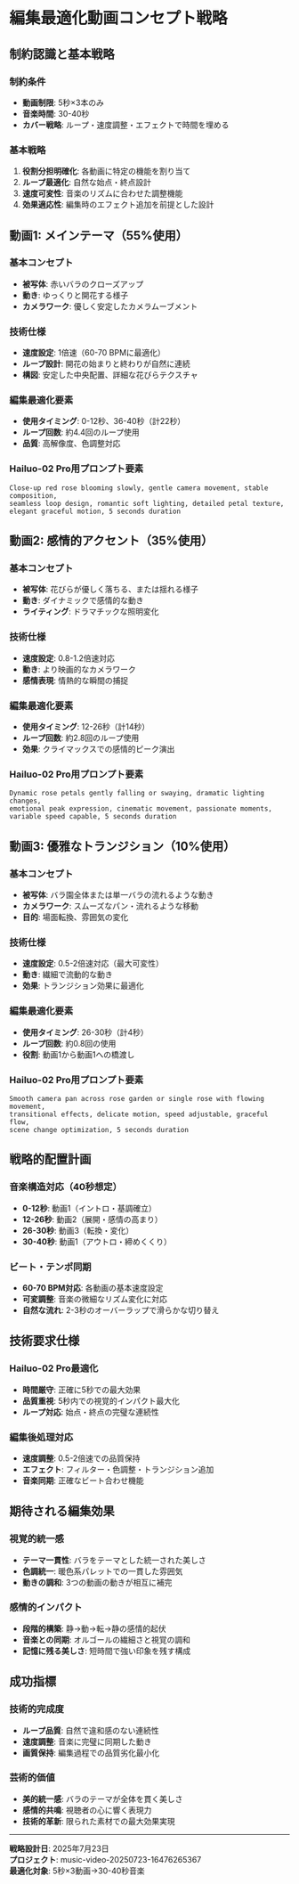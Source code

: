 # 編集最適化動画コンセプト戦略

## 制約認識と基本戦略

### 制約条件
- **動画制限**: 5秒×3本のみ
- **音楽時間**: 30-40秒
- **カバー戦略**: ループ・速度調整・エフェクトで時間を埋める

### 基本戦略
1. **役割分担明確化**: 各動画に特定の機能を割り当て
2. **ループ最適化**: 自然な始点・終点設計
3. **速度可変性**: 音楽のリズムに合わせた調整機能
4. **効果適応性**: 編集時のエフェクト追加を前提とした設計

## 動画1: メインテーマ（55%使用）

### 基本コンセプト
- **被写体**: 赤いバラのクローズアップ
- **動き**: ゆっくりと開花する様子
- **カメラワーク**: 優しく安定したカメラムーブメント

### 技術仕様
- **速度設定**: 1倍速（60-70 BPMに最適化）
- **ループ設計**: 開花の始まりと終わりが自然に連続
- **構図**: 安定した中央配置、詳細な花びらテクスチャ

### 編集最適化要素
- **使用タイミング**: 0-12秒、36-40秒（計22秒）
- **ループ回数**: 約4.4回のループ使用
- **品質**: 高解像度、色調整対応

### Hailuo-02 Pro用プロンプト要素
```
Close-up red rose blooming slowly, gentle camera movement, stable composition, 
seamless loop design, romantic soft lighting, detailed petal texture, 
elegant graceful motion, 5 seconds duration
```

## 動画2: 感情的アクセント（35%使用）

### 基本コンセプト
- **被写体**: 花びらが優しく落ちる、または揺れる様子
- **動き**: ダイナミックで感情的な動き
- **ライティング**: ドラマチックな照明変化

### 技術仕様
- **速度設定**: 0.8-1.2倍速対応
- **動き**: より映画的なカメラワーク
- **感情表現**: 情熱的な瞬間の捕捉

### 編集最適化要素
- **使用タイミング**: 12-26秒（計14秒）
- **ループ回数**: 約2.8回のループ使用
- **効果**: クライマックスでの感情的ピーク演出

### Hailuo-02 Pro用プロンプト要素
```
Dynamic rose petals gently falling or swaying, dramatic lighting changes, 
emotional peak expression, cinematic movement, passionate moments, 
variable speed capable, 5 seconds duration
```

## 動画3: 優雅なトランジション（10%使用）

### 基本コンセプト
- **被写体**: バラ園全体または単一バラの流れるような動き
- **カメラワーク**: スムーズなパン・流れるような移動
- **目的**: 場面転換、雰囲気の変化

### 技術仕様
- **速度設定**: 0.5-2倍速対応（最大可変性）
- **動き**: 繊細で流動的な動き
- **効果**: トランジション効果に最適化

### 編集最適化要素
- **使用タイミング**: 26-30秒（計4秒）
- **ループ回数**: 約0.8回の使用
- **役割**: 動画1から動画1への橋渡し

### Hailuo-02 Pro用プロンプト要素
```
Smooth camera pan across rose garden or single rose with flowing movement, 
transitional effects, delicate motion, speed adjustable, graceful flow, 
scene change optimization, 5 seconds duration
```

## 戦略的配置計画

### 音楽構造対応（40秒想定）
- **0-12秒**: 動画1（イントロ・基調確立）
- **12-26秒**: 動画2（展開・感情の高まり）
- **26-30秒**: 動画3（転換・変化）
- **30-40秒**: 動画1（アウトロ・締めくくり）

### ビート・テンポ同期
- **60-70 BPM対応**: 各動画の基本速度設定
- **可変調整**: 音楽の微細なリズム変化に対応
- **自然な流れ**: 2-3秒のオーバーラップで滑らかな切り替え

## 技術要求仕様

### Hailuo-02 Pro最適化
- **時間厳守**: 正確に5秒での最大効果
- **品質重視**: 5秒内での視覚的インパクト最大化
- **ループ対応**: 始点・終点の完璧な連続性

### 編集後処理対応
- **速度調整**: 0.5-2倍速での品質保持
- **エフェクト**: フィルター・色調整・トランジション追加
- **音楽同期**: 正確なビート合わせ機能

## 期待される編集効果

### 視覚的統一感
- **テーマ一貫性**: バラをテーマとした統一された美しさ
- **色調統一**: 暖色系パレットでの一貫した雰囲気
- **動きの調和**: 3つの動画の動きが相互に補完

### 感情的インパクト
- **段階的構築**: 静→動→転→静の感情的起伏
- **音楽との同期**: オルゴールの繊細さと視覚の調和
- **記憶に残る美しさ**: 短時間で強い印象を残す構成

## 成功指標

### 技術的完成度
- **ループ品質**: 自然で違和感のない連続性
- **速度調整**: 音楽に完璧に同期した動き
- **画質保持**: 編集過程での品質劣化最小化

### 芸術的価値
- **美的統一感**: バラのテーマが全体を貫く美しさ
- **感情的共鳴**: 視聴者の心に響く表現力
- **技術的革新**: 限られた素材での最大効果実現

---

**戦略設計日**: 2025年7月23日  
**プロジェクト**: music-video-20250723-16476265367  
**最適化対象**: 5秒×3動画→30-40秒音楽